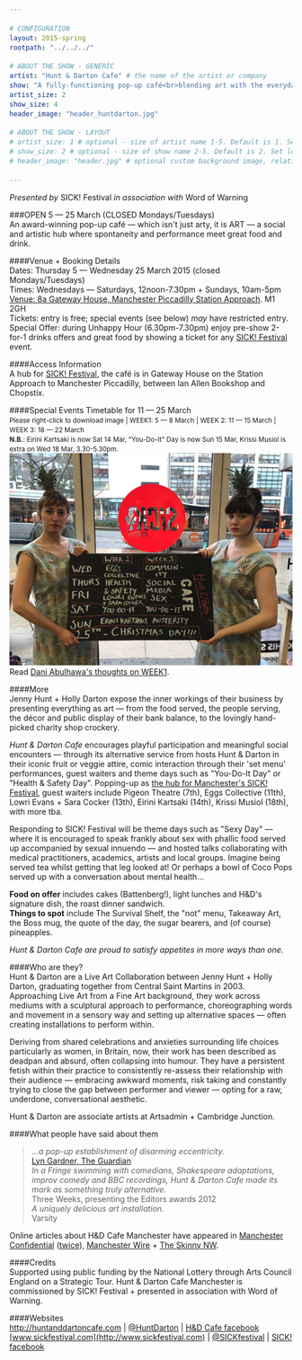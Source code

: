 ```yaml
---

# CONFIGURATION
layout: 2015-spring
rootpath: "../../../"

# ABOUT THE SHOW - GENERIC
artist: "Hunt & Darton Cafe" # the name of the artist or company
show: "A fully-functioning pop-up café<br>blending art with the everyday." # the name of the show
artist_size: 2
show_size: 4
header_image: "header_huntdarton.jpg"

# ABOUT THE SHOW - LAYOUT
# artist_size: 1 # optional - size of artist name 1-5. Default is 1. Set longer names to lower values
# show_size: 2 # optional - size of show name 2-5. Default is 2. Set longer names to lower values
# header_image: "header.jpg" # optional custom background image, relative to current page

---
```

*Presented by* SICK! Festival *in association with* Word of Warning         
           
###OPEN 5 — 25 March (CLOSED Mondays/Tuesdays)                     
An award-winning pop-up café — which isn't just arty, it is ART — a social and artistic hub where spontaneity and performance meet great food and drink.       
                      
####Venue + Booking Details      
Dates: Thursday 5 — Wednesday 25 March 2015 (closed Mondays/Tuesdays)              
Times: Wednesdays — Saturdays, 12noon-7.30pm + Sundays, 10am-5pm           
[Venue: 8a Gateway House, Manchester Piccadilly Station Approach](http://bit.ly/1AQdn9f). M1 2GH         
Tickets: entry is free; special events (see below) *may* have restricted entry.             
Special Offer: during Unhappy Hour (6.30pm-7.30pm) enjoy pre-show 2-for-1 drinks offers and great food by showing a ticket for any [SICK! Festival](http://www.sickfestival.com/programme/channel/manchester) event.                      
        
####Access Information      
A hub for [SICK! Festival](http://www.sickfestival.com/programme/channel/manchester), the café is in Gateway House on the Station Approach to Manchester Piccadilly, between Ian Allen Bookshop and Chopstix.          
        
####Special Events Timetable for 11 — 25 March          
<small>Please right-click to download image | WEEK1: 5 — 8 March | WEEK 2: 11 — 15 March | WEEK 3: 18 — 22 March<br>**N.B.**: Eirini Kartsaki is now Sat 14 Mar, "You-Do-It" Day is now Sun 15 Mar, Krissi Musiol is extra on Wed 18 Mar, 3.30-5.30pm.</small>        
![Timetable](H-D-timetable.jpg)        
Read [Dani Abulhawa's thoughts on WEEK1](http://wordofwarning.posthaven.com/warnmcr-week-one-at-hunt-and-darton-cafe).        
          
####More   
Jenny Hunt + Holly Darton expose the inner workings of their business by presenting everything as art — from the food served, the people serving, the décor and public display of their bank balance, to the lovingly hand-picked charity shop crockery.               
                      
*Hunt & Darton Cafe* encourages playful participation and meaningful social encounters — through its alternative service from hosts Hunt & Darton in their iconic fruit or veggie attire, comic interaction through their 'set menu' performances, guest waiters and theme days such as "You-Do-It Day" or "Health & Safety Day". Popping-up as [the hub for Manchester's SICK! Festival](http://www.sickfestival.com/programme/manchester/hunt-darton-cafe), guest waiters include Pigeon Theatre (7th), Eggs Collective (11th), Lowri Evans + Sara Cocker (13th), Eirini Kartsaki (14th), Krissi Musiol (18th), with more tba.                     
                      
Responding to SICK! Festival will be theme days such as "Sexy Day" — where it is encouraged to speak frankly about sex with phallic food served up accompanied by sexual innuendo — and hosted talks collaborating with medical practitioners, academics, artists and local groups. Imagine being served tea whilst getting that leg looked at! Or perhaps a bowl of Coco Pops served up with a conversation about mental health…            
                      
**Food on offer** includes cakes (Battenberg!), light lunches and H&D's signature dish, the roast dinner sandwich.<br>**Things to spot** include The Survival Shelf, the "not" menu, Takeaway Art, the Boss mug, the quote of the day, the sugar bearers, and (of course) pineapples.        
           
*Hunt & Darton Cafe are proud to satisfy appetites in more ways than one.*                   
                      
####Who are they?                
Hunt & Darton are a Live Art Collaboration between Jenny Hunt + Holly Darton, graduating together from Central Saint Martins in 2003. Approaching Live Art from a Fine Art background, they work across mediums with a sculptural approach to performance, choreographing words and movement in a sensory way and setting up alternative spaces — often creating installations to perform within.                  
                      
Deriving from shared celebrations and anxieties surrounding life choices particularly as women, in Britain, now, their work has been described as deadpan and absurd, often collapsing into humour. They have a persistent fetish within their practice to consistently re-assess their relationship with their audience — embracing awkward moments, risk taking and constantly trying to close the gap between performer and viewer — opting for a raw, underdone, conversational aesthetic.            
                      
Hunt & Darton are associate artists at Artsadmin + Cambridge Junction.
                      
####What people have said about them         
>*…a pop-up establishment of disarming eccentricity.*<br>[Lyn Gardner, The Guardian](http://www.theguardian.com/culture/2012/aug/27/edinburgh-festival-2012-highlights)                  
>*In a Fringe swimming with comedians, Shakespeare adaptations, improv comedy and BBC recordings, Hunt & Darton Cafe made its mark as something truly alternative.*<br>Three Weeks, presenting the Editors awards 2012           
>*A uniquely delicious art installation.*<br>Varsity               
        
Online articles about H&D Cafe Manchester have appeared in [Manchester Confidential](http://www.manchesterconfidential.co.uk/Food-and-Drink/Food-and-Drink-Retail/NEW-Hunt-And-Darton-Art-Caf-Piccadilly) ([twice](http://www.manchesterconfidential.co.uk/Entertainment-and-Sport/Events-and-Listings/Things-To-Do-This-Weekend-Fri-6-Sun-9-Mar)), [Manchester Wire](http://manchesterwire.co.uk/#!/manchester-food-drink-round-up-ft-hunt-darton-koffee-pot-cook-manchester) + [The Skinny NW](http://www.theskinny.co.uk/food-and-drink/news/northwest-food-news-march-2015).        
        
####Credits    
Supported using public funding by the National Lottery through Arts Council England on a Strategic Tour. Hunt & Darton Cafe Manchester is commissioned by SICK! Festival + presented in association with Word of Warning.      
           
####Websites    
<http://huntanddartoncafe.com> | [@HuntDarton](http://twitter.com/HuntDarton) | [H&D Cafe facebook](http://www.facebook.com/huntanddartoncafe)<br>[www.sickfestival.com](http://www.sickfestival.com) | [@SICKfestival](http://twitter.com/SICKfestival) | [SICK! facebook](http://www.facebook.com/sickfestival)
